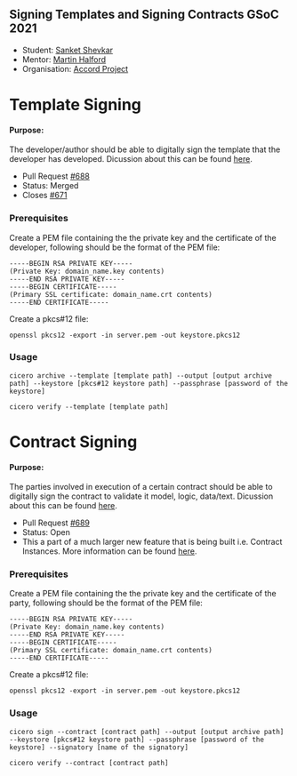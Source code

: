 ## Signing Templates and Signing Contracts GSoC 2021

- Student: [Sanket Shevkar](https://github.com/sanketshevkar)
- Mentor: [Martin Halford](https://github.com/martinhalford)
- Organisation: [Accord Project](https://github.com/accordproject)

# Template Signing

#### Purpose: 
The developer/author should be able to digitally sign the template that the developer has developed. Dicussion about this can be found [here](https://github.com/accordproject/cicero/issues/262).

- Pull Request [#688](https://github.com/accordproject/cicero/pull/688)
- Status: Merged
- Closes [#671](https://github.com/accordproject/cicero/issues/671)

### Prerequisites

Create a PEM file containing the the private key and the certificate of the developer,
following should be the format of the PEM file:

```
-----BEGIN RSA PRIVATE KEY-----
(Private Key: domain_name.key contents)
-----END RSA PRIVATE KEY-----
-----BEGIN CERTIFICATE-----
(Primary SSL certificate: domain_name.crt contents)
-----END CERTIFICATE-----
```

Create a pkcs#12 file:

`openssl pkcs12 -export -in server.pem -out keystore.pkcs12`

### Usage

```
cicero archive --template [template path] --output [output archive path] --keystore [pkcs#12 keystore path] --passphrase [password of the keystore]

cicero verify --template [template path]
```

# Contract Signing

#### Purpose: 
The parties involved in execution of a certain contract should be able to digitally sign the contract to validate it model, logic, data/text. Dicussion about this can be found [here](https://github.com/accordproject/cicero/issues/558).

- Pull Request [#689](https://github.com/accordproject/cicero/pull/689)
- Status: Open
- This a part of a much larger new feature that is being built i.e. Contract Instances. 
More information can be found [here](https://github.com/accordproject/lab-contract-design). 

### Prerequisites

Create a PEM file containing the the private key and the certificate of the party,
following should be the format of the PEM file:

```
-----BEGIN RSA PRIVATE KEY-----
(Private Key: domain_name.key contents)
-----END RSA PRIVATE KEY-----
-----BEGIN CERTIFICATE-----
(Primary SSL certificate: domain_name.crt contents)
-----END CERTIFICATE-----
```

Create a pkcs#12 file:

`openssl pkcs12 -export -in server.pem -out keystore.pkcs12`

### Usage

```
cicero sign --contract [contract path] --output [output archive path] --keystore [pkcs#12 keystore path] --passphrase [password of the keystore] --signatory [name of the signatory]

cicero verify --contract [contract path]
```
